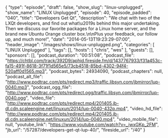 {
  "type": "episode",
  "draft": false,
  "show_slug": "linux-unplugged",
  "show_name": "LINUX Unplugged",
  "episode": 40,
  "episode_padded": "040",
  "title": "Developers Get Qt",
  "description": "We chat with two of the LXQt developers, and find out what\u2019s behind this major undertaking. Then we discuss our favorite packages for a Linux home server, and the brand new Ubuntu Orange cluster box.\n\nPlus your feedback, our follow up, and much more!",
  "date": "2014-05-13T19:23:29-07:00",
  "header_image": "/images/shows/linux-unplugged.png",
  "categories": [
    "LINUX Unplugged"
  ],
  "tags": [],
  "hosts": [
    "chris",
    "wes"
  ],
  "guests": [],
  "sponsors": [],
  "podcast_duration": "00:51:08",
  "podcast_file": "https://chtbl.com/track/392D9/aphid.fireside.fm/d/1437767933/f31a453c-fa15-491f-8618-3f71f1d565e5/73cb4518-85bd-4302-94f4-520aff0d1565.mp3",
  "podcast_bytes": 24934090,
  "podcast_chapters": null,
  "podcast_alt_file": "http://www.podtrac.com/pts/redirect.mp3/traffic.libsyn.com/jbmirror/lup-0040.mp3",
  "podcast_ogg_file": "http://www.podtrac.com/pts/redirect.ogg/traffic.libsyn.com/jbmirror/lup-0040.ogg",
  "video_file": "http://www.podtrac.com/pts/redirect.mp4/201405.jb-dl.cdn.scaleengine.net/linuxun/2014/lup-0040-432p.mp4",
  "video_hd_file": "http://www.podtrac.com/pts/redirect.mp4/201405.jb-dl.cdn.scaleengine.net/linuxun/2014/lup-0040.mp4",
  "video_mobile_file": null,
  "youtube_link": "https://www.youtube.com/watch?v=_jwxGKp_2FM",
  "jb_url": "/57287/developers-get-qt-lup-40/",
  "fireside_url": "/40"
}

